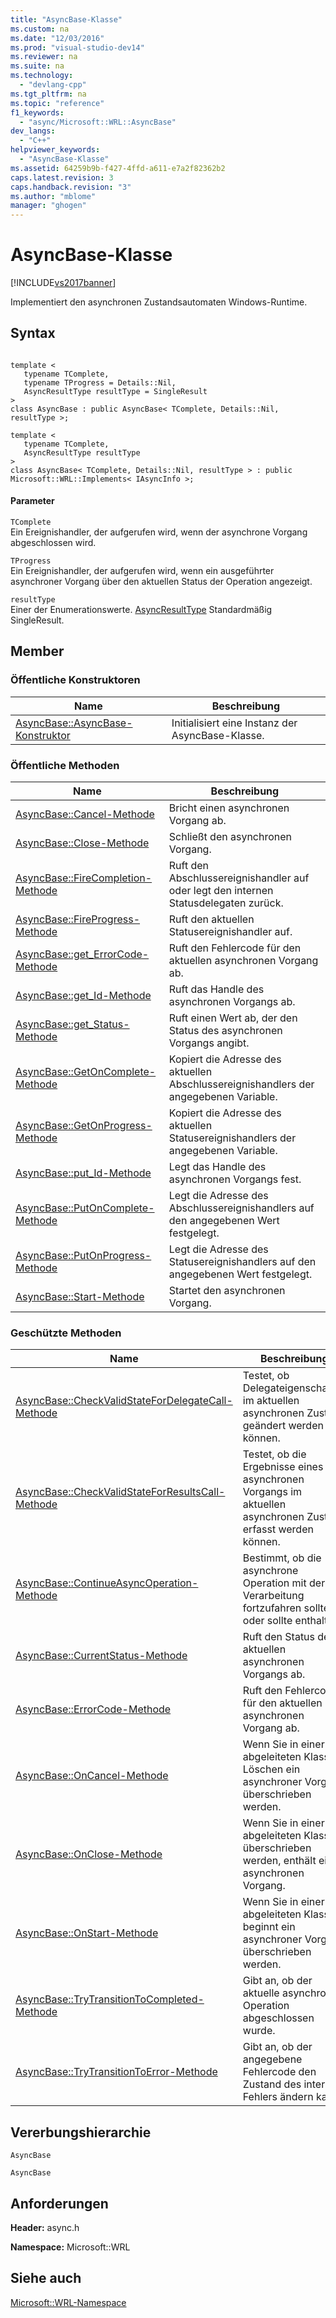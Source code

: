 ```yaml
---
title: "AsyncBase-Klasse"
ms.custom: na
ms.date: "12/03/2016"
ms.prod: "visual-studio-dev14"
ms.reviewer: na
ms.suite: na
ms.technology: 
  - "devlang-cpp"
ms.tgt_pltfrm: na
ms.topic: "reference"
f1_keywords: 
  - "async/Microsoft::WRL::AsyncBase"
dev_langs: 
  - "C++"
helpviewer_keywords: 
  - "AsyncBase-Klasse"
ms.assetid: 64259b9b-f427-4ffd-a611-e7a2f82362b2
caps.latest.revision: 3
caps.handback.revision: "3"
ms.author: "mblome"
manager: "ghogen"
---
```

# AsyncBase-Klasse
[!INCLUDE[vs2017banner](../assembler/inline/includes/vs2017banner.md)]

Implementiert den asynchronen Zustandsautomaten Windows\-Runtime.  
  
## Syntax  
  
```  
  
template <  
   typename TComplete,  
   typename TProgress = Details::Nil,  
   AsyncResultType resultType = SingleResult  
>  
class AsyncBase : public AsyncBase< TComplete, Details::Nil, resultType >;  
  
template <  
   typename TComplete,  
   AsyncResultType resultType  
>  
class AsyncBase< TComplete, Details::Nil, resultType > : public Microsoft::WRL::Implements< IAsyncInfo >;  
```  
  
#### Parameter  
 `TComplete`  
 Ein Ereignishandler, der aufgerufen wird, wenn der asynchrone Vorgang abgeschlossen wird.  
  
 `TProgress`  
 Ein Ereignishandler, der aufgerufen wird, wenn ein ausgeführter asynchroner Vorgang über den aktuellen Status der Operation angezeigt.  
  
 `resultType`  
 Einer der Enumerationswerte. [AsyncResultType](../windows/asyncresulttype-enumeration.md) Standardmäßig SingleResult.  
  
## Member  
  
### Öffentliche Konstruktoren  
  
|Name|**Beschreibung**|  
|----------|----------------------|  
|[AsyncBase::AsyncBase\-Konstruktor](../windows/asyncbase-asyncbase-constructor.md)|Initialisiert eine Instanz der AsyncBase\-Klasse.|  
  
### Öffentliche Methoden  
  
|Name|**Beschreibung**|  
|----------|----------------------|  
|[AsyncBase::Cancel\-Methode](../windows/asyncbase-cancel-method.md)|Bricht einen asynchronen Vorgang ab.|  
|[AsyncBase::Close\-Methode](../windows/asyncbase-close-method.md)|Schließt den asynchronen Vorgang.|  
|[AsyncBase::FireCompletion\-Methode](../windows/asyncbase-firecompletion-method.md)|Ruft den Abschlussereignishandler auf oder legt den internen Statusdelegaten zurück.|  
|[AsyncBase::FireProgress\-Methode](../windows/asyncbase-fireprogress-method.md)|Ruft den aktuellen Statusereignishandler auf.|  
|[AsyncBase::get\_ErrorCode\-Methode](../windows/asyncbase-get-errorcode-method.md)|Ruft den Fehlercode für den aktuellen asynchronen Vorgang ab.|  
|[AsyncBase::get\_Id\-Methode](../windows/asyncbase-get-id-method.md)|Ruft das Handle des asynchronen Vorgangs ab.|  
|[AsyncBase::get\_Status\-Methode](../windows/asyncbase-get-status-method.md)|Ruft einen Wert ab, der den Status des asynchronen Vorgangs angibt.|  
|[AsyncBase::GetOnComplete\-Methode](../windows/asyncbase-getoncomplete-method.md)|Kopiert die Adresse des aktuellen Abschlussereignishandlers der angegebenen Variable.|  
|[AsyncBase::GetOnProgress\-Methode](../windows/asyncbase-getonprogress-method.md)|Kopiert die Adresse des aktuellen Statusereignishandlers der angegebenen Variable.|  
|[AsyncBase::put\_Id\-Methode](../windows/asyncbase-put-id-method.md)|Legt das Handle des asynchronen Vorgangs fest.|  
|[AsyncBase::PutOnComplete\-Methode](../windows/asyncbase-putoncomplete-method.md)|Legt die Adresse des Abschlussereignishandlers auf den angegebenen Wert festgelegt.|  
|[AsyncBase::PutOnProgress\-Methode](../windows/asyncbase-putonprogress-method.md)|Legt die Adresse des Statusereignishandlers auf den angegebenen Wert festgelegt.|  
|[AsyncBase::Start\-Methode](../windows/asyncbase-start-method.md)|Startet den asynchronen Vorgang.|  
  
### Geschützte Methoden  
  
|Name|**Beschreibung**|  
|----------|----------------------|  
|[AsyncBase::CheckValidStateForDelegateCall\-Methode](../windows/asyncbase-checkvalidstatefordelegatecall-method.md)|Testet, ob Delegateigenschaften im aktuellen asynchronen Zustand geändert werden können.|  
|[AsyncBase::CheckValidStateForResultsCall\-Methode](../windows/asyncbase-checkvalidstateforresultscall-method.md)|Testet, ob die Ergebnisse eines asynchronen Vorgangs im aktuellen asynchronen Zustand erfasst werden können.|  
|[AsyncBase::ContinueAsyncOperation\-Methode](../windows/asyncbase-continueasyncoperation-method.md)|Bestimmt, ob die asynchrone Operation mit der Verarbeitung fortzufahren sollte oder sollte enthalten.|  
|[AsyncBase::CurrentStatus\-Methode](../windows/asyncbase-currentstatus-method.md)|Ruft den Status des aktuellen asynchronen Vorgangs ab.|  
|[AsyncBase::ErrorCode\-Methode](../windows/asyncbase-errorcode-method.md)|Ruft den Fehlercode für den aktuellen asynchronen Vorgang ab.|  
|[AsyncBase::OnCancel\-Methode](../windows/asyncbase-oncancel-method.md)|Wenn Sie in einer abgeleiteten Klasse, Löschen ein asynchroner Vorgang überschrieben werden.|  
|[AsyncBase::OnClose\-Methode](../windows/asyncbase-onclose-method.md)|Wenn Sie in einer abgeleiteten Klasse überschrieben werden, enthält einen asynchronen Vorgang.|  
|[AsyncBase::OnStart\-Methode](../windows/asyncbase-onstart-method.md)|Wenn Sie in einer abgeleiteten Klasse, beginnt ein asynchroner Vorgang überschrieben werden.|  
|[AsyncBase::TryTransitionToCompleted\-Methode](../windows/asyncbase-trytransitiontocompleted-method.md)|Gibt an, ob der aktuelle asynchrone Operation abgeschlossen wurde.|  
|[AsyncBase::TryTransitionToError\-Methode](../windows/asyncbase-trytransitiontoerror-method.md)|Gibt an, ob der angegebene Fehlercode den Zustand des internen Fehlers ändern kann.|  
  
## Vererbungshierarchie  
 `AsyncBase`  
  
 `AsyncBase`  
  
## Anforderungen  
 **Header:**  async.h  
  
 **Namespace:** Microsoft::WRL  
  
## Siehe auch  
 [Microsoft::WRL\-Namespace](../windows/microsoft-wrl-namespace.md)